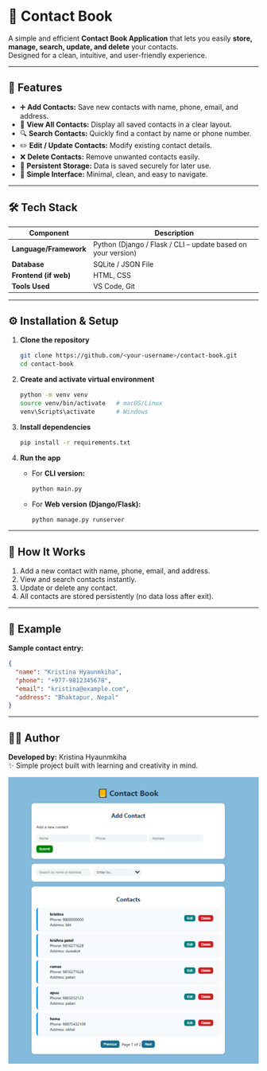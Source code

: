 # 📒 Contact Book

A simple and efficient **Contact Book Application** that lets you easily **store, manage, search, update, and delete** your contacts.  
Designed for a clean, intuitive, and user-friendly experience.

---

## 🚀 Features

- ➕ **Add Contacts:** Save new contacts with name, phone, email, and address.  
- 📇 **View All Contacts:** Display all saved contacts in a clear layout.  
- 🔍 **Search Contacts:** Quickly find a contact by name or phone number.  
- ✏️ **Edit / Update Contacts:** Modify existing contact details.  
- ❌ **Delete Contacts:** Remove unwanted contacts easily.  
- 💾 **Persistent Storage:** Data is saved securely for later use.  
- 🎨 **Simple Interface:** Minimal, clean, and easy to navigate.

---

## 🛠️ Tech Stack

| Component | Description |
|------------|-------------|
| **Language/Framework** | Python (Django / Flask / CLI – update based on your version) |
| **Database** | SQLite / JSON File |
| **Frontend (if web)** | HTML, CSS |
| **Tools Used** | VS Code, Git |

---

## ⚙️ Installation & Setup

1. **Clone the repository**
   ```bash
   git clone https://github.com/<your-username>/contact-book.git
   cd contact-book
   ```

2. **Create and activate virtual environment**
   ```bash
   python -m venv venv
   source venv/bin/activate   # macOS/Linux
   venv\Scripts\activate      # Windows
   ```

3. **Install dependencies**
   ```bash
   pip install -r requirements.txt
   ```

4. **Run the app**
   - For **CLI version:**
     ```bash
     python main.py
     ```
   - For **Web version (Django/Flask):**
     ```bash
     python manage.py runserver
     ```

---

## 🧠 How It Works

1. Add a new contact with name, phone, email, and address.  
2. View and search contacts instantly.  
3. Update or delete any contact.  
4. All contacts are stored persistently (no data loss after exit).

---

## 🧩 Example

**Sample contact entry:**
```json
{
  "name": "Kristina Hyaunmkiha",
  "phone": "+977-9812345678",
  "email": "kristina@example.com",
  "address": "Bhaktapur, Nepal"
}
```

---

## 👩‍💻 Author

**Developed by:** Kristina Hyaunmkiha  
✨ Simple project built with learning and creativity in mind.

![alt text](image.png)